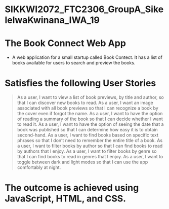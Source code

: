 # SIKKWI2072_FTC2306_GroupA_SikelelwaKwinana_IWA_19


# The Book Connect Web App

* A web application for a small startup called Book Contect. It has a list of books available for users to search and preview the books. 

# Satisfies the following User Stories

>As a user, I want to view a list of book previews, by title and author, so that I can discover new books to read.
>As a user, I want an image associated with all book previews so that I can recognize a book by the cover even if   forgot the name.
>As a user, I want to have the option of reading a summary of the book so that I can decide whether I want to read it.
>As a user, I want to have the option of seeing the date that a book was published so that I can determine how easy it is to obtain second-hand.
>As a user, I want to find books based on specific text phrases so that I don’t need to remember the entire title of a book.
>As a user, I want to filter books by author so that I can find books to read by authors that I enjoy.
>As a user, I want to filter books by genre so that I can find books to read in genres that I enjoy.
>As a user, I want to toggle between dark and light modes so that I can use the app comfortably at night.


# The outcome is achieved using JavaScript, HTML, and CSS.